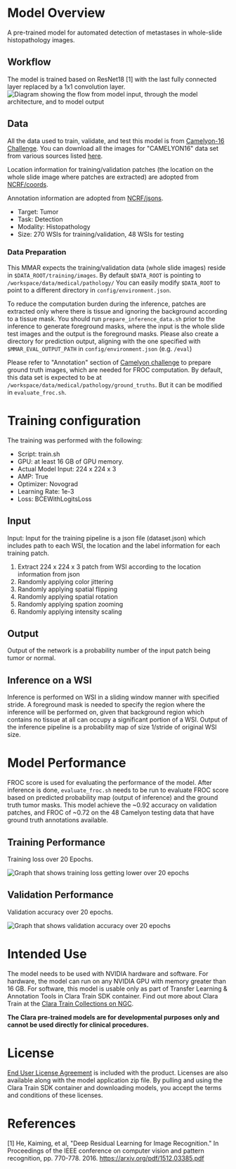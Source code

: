 # Model Overview
A pre-trained model for automated detection of metastases in whole-slide histopathology images. 

## Workflow
The model is trained based on ResNet18 [1] with the last fully connected layer replaced by a 1x1 convolution layer.
![Diagram showing the flow from model input, through the model architecture, and to model output](http://developer.download.nvidia.com/assets/Clara/Images/clara_pt_pathology_metastasis_detection_workflow.png)

## Data
All the data used to train, validate, and test this model is from [Camelyon-16 Challenge](https://camelyon16.grand-challenge.org/). You can download all the images for "CAMELYON16" data set from various sources listed [here](https://camelyon17.grand-challenge.org/Data/).

Location information for training/validation patches (the location on the whole slide image where patches are extracted) are adopted from [NCRF/coords](https://github.com/baidu-research/NCRF/tree/master/coords).

Annotation information are adopted from [NCRF/jsons](https://github.com/baidu-research/NCRF/tree/master/jsons).

- Target: Tumor
- Task: Detection
- Modality: Histopathology  
- Size: 270 WSIs for training/validation, 48 WSIs for testing

### Data Preparation
This MMAR expects the training/validation data (whole slide images) reside in `$DATA_ROOT/training/images`. By default `$DATA_ROOT` is pointing to `/workspace/data/medical/pathology/` You can easily modify `$DATA_ROOT` to point to a different directory in `config/environment.json`.

To reduce the computation burden during the inference, patches are extracted only where there is tissue and ignoring the background according to a tissue mask. You should run `prepare_inference_data.sh` prior to the inference to generate foreground masks, where the input is the whole slide test images and the output is the foreground masks. Please also create a directory for prediction output, aligning with the one specified with `$MMAR_EVAL_OUTPUT_PATH` in `config/environment.json` (e.g. `/eval`)

Please refer to "Annotation" section of [Camelyon challenge](https://camelyon17.grand-challenge.org/Data/) to prepare ground truth images, which are needed for FROC computation. By default, this data set is expected to be at `/workspace/data/medical/pathology/ground_truths`. But it can be modified in `evaluate_froc.sh`.

# Training configuration
The training was performed with the following:

- Script: train.sh
- GPU: at least 16 GB of GPU memory. 
- Actual Model Input: 224 x 224 x 3
- AMP: True
- Optimizer: Novograd
- Learning Rate: 1e-3
- Loss: BCEWithLogitsLoss

## Input
Input: Input for the training pipeline is a json file (dataset.json) which includes path to each WSI, the location and the label information for each training patch.

1. Extract 224 x 224 x 3 patch from WSI according to the location information from json
2. Randomly applying color jittering
3. Randomly applying spatial flipping
4. Randomly applying spatial rotation
5. Randomly applying spation zooming 
6. Randomly applying intensity scaling

## Output
Output of the network is a probability number of the input patch being tumor or normal.

## Inference on a WSI 
Inference is performed on WSI in a sliding window manner with specified stride. A foreground mask is needed to specify the region where the inference will be performed on, given that background region which contains no tissue at all can occupy a significant portion of a WSI. Output of the inference pipeline is a probability map of size 1/stride of original WSI size.

# Model Performance
FROC score is used for evaluating the performance of the model. After inference is done, `evaluate_froc.sh` needs to be run to evaluate FROC score based on predicted probability map (output of inference) and the ground truth tumor masks.
This model achieve the ~0.92 accuracy on validation patches, and FROC of ~0.72 on the 48 Camelyon testing data that have ground truth annotations available.

## Training Performance
Training loss over 20 Epochs.  

![Graph that shows training loss getting lower over 20 epochs](http://developer.download.nvidia.com/assets/Clara/Images/clara_pt_pathology_metastasis_detection_train.png)

## Validation Performance
Validation accuracy over 20 epochs. 

![Graph that shows validation accuracy over 20 epochs](http://developer.download.nvidia.com/assets/Clara/Images/clara_pt_pathology_metastasis_detection_val.png)

# Intended Use
The model needs to be used with NVIDIA hardware and software. For hardware, the model can run on any NVIDIA GPU with memory greater than 16 GB. For software, this model is usable only as part of Transfer Learning & Annotation Tools in Clara Train SDK container.  Find out more about Clara Train at the [Clara Train Collections on NGC](https://ngc.nvidia.com/catalog/collections/nvidia:claratrainframework).

**The Clara pre-trained models are for developmental purposes only and cannot be used directly for clinical procedures.**

# License
[End User License Agreement](https://developer.nvidia.com/clara-train-eula) is included with the product. Licenses are also available along with the model application zip file. By pulling and using the Clara Train SDK container and downloading models, you accept the terms and conditions of these licenses.

# References
[1] He, Kaiming, et al, "Deep Residual Learning for Image Recognition." In Proceedings of the IEEE conference on computer vision and pattern recognition, pp. 770-778. 2016. https://arxiv.org/pdf/1512.03385.pdf
